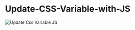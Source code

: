# Update-CSS-Variable-with-JS

![Update Css Variable JS](https://user-images.githubusercontent.com/80214475/197335510-10277e8e-e937-41b3-b460-c974af537233.png)
